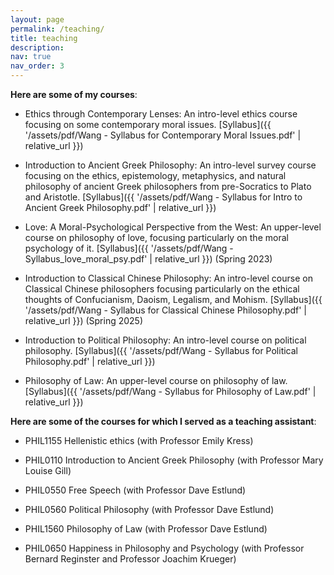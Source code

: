 ```yaml
---
layout: page
permalink: /teaching/
title: teaching
description:
nav: true
nav_order: 3
---
```

__Here are some of my courses__:

* Ethics through Contemporary Lenses: An intro-level ethics course focusing on some contemporary moral issues.
[Syllabus]({{ '/assets/pdf/Wang - Syllabus for Contemporary Moral Issues.pdf' | relative_url }})

* Introduction to Ancient Greek Philosophy: An intro-level survey course focusing on the ethics, epistemology, metaphysics, and natural philosophy of ancient Greek philosophers from pre-Socratics to Plato and Aristotle.
[Syllabus]({{ '/assets/pdf/Wang - Syllabus for Intro to Ancient Greek Philosophy.pdf' | relative_url }})

* Love: A Moral-Psychological Perspective from the West:
An upper-level course on philosophy of love, focusing particularly on the moral psychology of it.
[Syllabus]({{ '/assets/pdf/Wang - Syllabus_love_moral_psy.pdf' | relative_url }}) (Spring 2023)

* Introduction to Classical Chinese Philosophy:
An intro-level course on Classical Chinese philosophers focusing particularly on the ethical thoughts of Confucianism, Daoism, Legalism, and Mohism.
[Syllabus]({{ '/assets/pdf/Wang - Syllabus for Classical Chinese Philosophy.pdf' | relative_url }}) (Spring 2025)

* Introduction to Political Philosophy: An intro-level course on political philosophy.
[Syllabus]({{ '/assets/pdf/Wang - Syllabus for Political Philosophy.pdf' | relative_url }})

* Philosophy of Law: An upper-level course on philosophy of law.
[Syllabus]({{ '/assets/pdf/Wang - Syllabus for Philosophy of Law.pdf' | relative_url }})



__Here are some of the courses for which I served as a teaching assistant__:

* PHIL1155 Hellenistic ethics (with Professor Emily Kress)

* PHIL0110 Introduction to Ancient Greek Philosophy (with Professor Mary Louise Gill)

* PHIL0550 Free Speech (with Professor Dave Estlund)

* PHIL0560 Political Philosophy (with Professor Dave Estlund)

* PHIL1560 Philosophy of Law (with Professor Dave Estlund)

* PHIL0650 Happiness in Philosophy and Psychology (with Professor Bernard Reginster and Professor Joachim Krueger)

